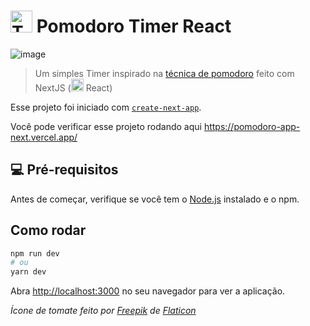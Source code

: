 # <img src="https://cdn-icons-png.flaticon.com/512/372/372641.png" alt="Tomate" width="35"/> Pomodoro Timer React

![image](https://user-images.githubusercontent.com/41271075/144761046-bd893ed5-9a92-4b8b-b499-b62c31c6cfbb.png)


> Um simples Timer inspirado na [técnica de pomodoro](https://pt.wikipedia.org/wiki/T%C3%A9cnica_pomodoro) feito com NextJS (<img src="https://upload.wikimedia.org/wikipedia/commons/a/a7/React-icon.svg" alt="React" width="20"/> React) 

Esse projeto foi iniciado com [`create-next-app`](https://github.com/vercel/next.js/tree/canary/packages/create-next-app).

Você pode verificar esse projeto rodando aqui https://pomodoro-app-next.vercel.app/

## 💻 Pré-requisitos

Antes de começar, verifique se você tem o [Node.js](https://nodejs.org/pt-br/download/current/) instalado e o npm.

## Como rodar

```bash
npm run dev
# ou
yarn dev
```

Abra [http://localhost:3000](http://localhost:3000) no seu navegador para ver a aplicação.

*Ícone de tomate feito por [Freepik](https://www.freepik.com) de [Flaticon](https://www.flaticon.com/br/)*
